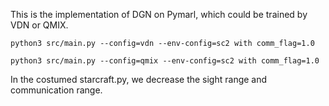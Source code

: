 This is the implementation of DGN on Pymarl, which could be trained by VDN or QMIX.

```
python3 src/main.py --config=vdn --env-config=sc2 with comm_flag=1.0
```

```
python3 src/main.py --config=qmix --env-config=sc2 with comm_flag=1.0
```

In the costumed starcraft.py, we decrease the sight range and communication range.
